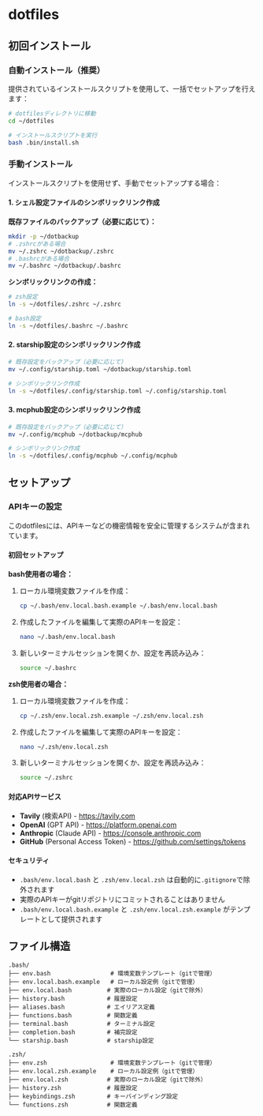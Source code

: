 # dotfiles

## 初回インストール

### 自動インストール（推奨）

提供されているインストールスクリプトを使用して、一括でセットアップを行えます：

```bash
# dotfilesディレクトリに移動
cd ~/dotfiles

# インストールスクリプトを実行
bash .bin/install.sh
```

### 手動インストール

インストールスクリプトを使用せず、手動でセットアップする場合：

#### 1. シェル設定ファイルのシンボリックリンク作成

**既存ファイルのバックアップ（必要に応じて）：**
```bash
mkdir -p ~/dotbackup
# .zshrcがある場合
mv ~/.zshrc ~/dotbackup/.zshrc
# .bashrcがある場合  
mv ~/.bashrc ~/dotbackup/.bashrc
```

**シンボリックリンクの作成：**
```bash
# zsh設定
ln -s ~/dotfiles/.zshrc ~/.zshrc

# bash設定
ln -s ~/dotfiles/.bashrc ~/.bashrc
```

#### 2. starship設定のシンボリックリンク作成

```bash
# 既存設定をバックアップ（必要に応じて）
mv ~/.config/starship.toml ~/dotbackup/starship.toml

# シンボリックリンク作成
ln -s ~/dotfiles/.config/starship.toml ~/.config/starship.toml
```

#### 3. mcphub設定のシンボリックリンク作成

```bash
# 既存設定をバックアップ（必要に応じて）
mv ~/.config/mcphub ~/dotbackup/mcphub

# シンボリックリンク作成
ln -s ~/dotfiles/.config/mcphub ~/.config/mcphub
```

## セットアップ

### APIキーの設定

このdotfilesには、APIキーなどの機密情報を安全に管理するシステムが含まれています。

#### 初回セットアップ

**bash使用者の場合：**
1. ローカル環境変数ファイルを作成：
   ```bash
   cp ~/.bash/env.local.bash.example ~/.bash/env.local.bash
   ```

2. 作成したファイルを編集して実際のAPIキーを設定：
   ```bash
   nano ~/.bash/env.local.bash
   ```

3. 新しいターミナルセッションを開くか、設定を再読み込み：
   ```bash
   source ~/.bashrc
   ```

**zsh使用者の場合：**
1. ローカル環境変数ファイルを作成：
   ```zsh
   cp ~/.zsh/env.local.zsh.example ~/.zsh/env.local.zsh
   ```

2. 作成したファイルを編集して実際のAPIキーを設定：
   ```zsh
   nano ~/.zsh/env.local.zsh
   ```

3. 新しいターミナルセッションを開くか、設定を再読み込み：
   ```zsh
   source ~/.zshrc
   ```

#### 対応APIサービス

- **Tavily** (検索API) - https://tavily.com
- **OpenAI** (GPT API) - https://platform.openai.com
- **Anthropic** (Claude API) - https://console.anthropic.com
- **GitHub** (Personal Access Token) - https://github.com/settings/tokens

#### セキュリティ

- `.bash/env.local.bash` と `.zsh/env.local.zsh` は自動的に`.gitignore`で除外されます
- 実際のAPIキーがgitリポジトリにコミットされることはありません
- `.bash/env.local.bash.example` と `.zsh/env.local.zsh.example` がテンプレートとして提供されます

## ファイル構造

```
.bash/
├── env.bash                 # 環境変数テンプレート（gitで管理）
├── env.local.bash.example   # ローカル設定例（gitで管理）
├── env.local.bash          # 実際のローカル設定（gitで除外）
├── history.bash            # 履歴設定
├── aliases.bash            # エイリアス定義
├── functions.bash          # 関数定義
├── terminal.bash           # ターミナル設定
├── completion.bash         # 補完設定
└── starship.bash           # starship設定

.zsh/
├── env.zsh                  # 環境変数テンプレート（gitで管理）
├── env.local.zsh.example    # ローカル設定例（gitで管理）
├── env.local.zsh           # 実際のローカル設定（gitで除外）
├── history.zsh             # 履歴設定
├── keybindings.zsh         # キーバインディング設定
└── functions.zsh           # 関数定義
```
